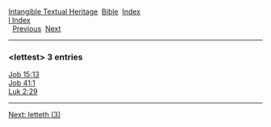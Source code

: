 [Intangible Textual Heritage](../../index)  [Bible](../index) 
[Index](index)   
[l Index](_l_)  
  [Previous](c06746)  [Next](c06748) 

------------------------------------------------------------------------

### &lt;lettest&gt; 3 entries

[Job 15:13](../kjv/job015.htm#013)  
[Job 41:1](../kjv/job041.htm#001)  
[Luk 2:29](../kjv/luk002.htm#029)  

------------------------------------------------------------------------

[Next: letteth (3)](c06748)
